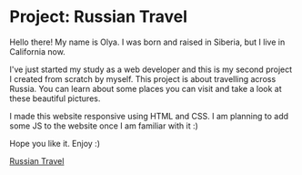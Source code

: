 # Project: Russian Travel

Hello there!
My name is Olya. I was born and raised in Siberia, but I live in California now.

I've just started my study as a web developer and this is my second project I created from scratch by myself.
This project is about travelling across Russia. You can learn about some places you can visit and take a look at these beautiful pictures.

I made this website responsive using HTML and CSS. I am planning to add some JS to the website once I am familiar with it :)

Hope you like it.
Enjoy :)

[Russian Travel](https://ifeellikemore.github.io/russian-travel/index.html)
